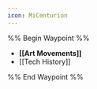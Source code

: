```yaml
---
icon: MiCenturion
---
```


%% Begin Waypoint %% 
- **[[Art Movements]]**
- [[Tech History]]

%% End Waypoint %%


